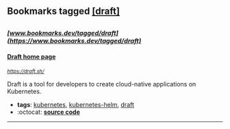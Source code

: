## Bookmarks tagged [[draft]](https://www.bookmarks.dev?q=[draft])

_<sup><sup>[www.bookmarks.dev/tagged/draft](https://www.bookmarks.dev/tagged/draft)</sup></sup>_
---
#### [Draft home page](https://draft.sh/)
_<sup>https://draft.sh/</sup>_

Draft is a tool for developers to create cloud-native applications on Kubernetes.
* **tags**: [kubernetes](../tagged/kubernetes.md), [kubernetes-helm](../tagged/kubernetes-helm.md), [draft](../tagged/draft.md)
* :octocat: **[source code](https://github.com/azure/draft)**
---
